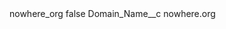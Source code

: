 <?xml version="1.0" encoding="UTF-8"?>
<CustomMetadata xmlns="http://soap.sforce.com/2006/04/metadata" xmlns:xsi="http://www.w3.org/2001/XMLSchema-instance" xmlns:xsd="http://www.w3.org/2001/XMLSchema">
    <label>nowhere_org</label>
    <protected>false</protected>
    <values>
        <field>Domain_Name__c</field>
        <value xsi:type="xsd:string">nowhere.org</value>
    </values>
</CustomMetadata>
